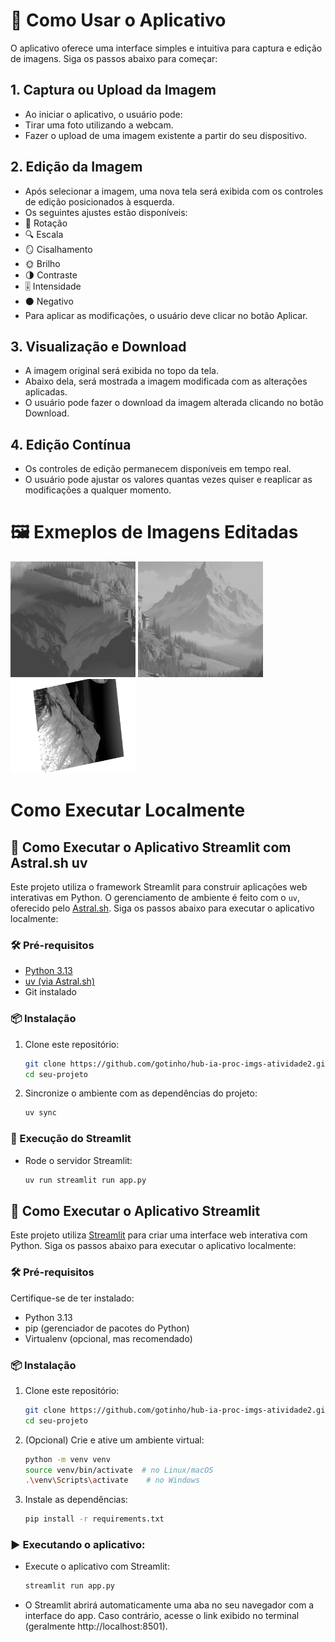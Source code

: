 # 📸 Como Usar o Aplicativo
O aplicativo oferece uma interface simples e intuitiva para captura e edição de imagens. Siga os passos abaixo para começar:
## 1. Captura ou Upload da Imagem
- Ao iniciar o aplicativo, o usuário pode:
- Tirar uma foto utilizando a webcam.
- Fazer o upload de uma imagem existente a partir do seu dispositivo.
## 2. Edição da Imagem
- Após selecionar a imagem, uma nova tela será exibida com os controles de edição posicionados à esquerda.
- Os seguintes ajustes estão disponíveis:
- 🔄 Rotação
- 🔍 Escala
- 🪞 Cisalhamento
- 🌞 Brilho
- 🌗 Contraste
- 🎚️ Intensidade
- ⚫ Negativo
- Para aplicar as modificações, o usuário deve clicar no botão Aplicar.
## 3. Visualização e Download
- A imagem original será exibida no topo da tela.
- Abaixo dela, será mostrada a imagem modificada com as alterações aplicadas.
- O usuário pode fazer o download da imagem alterada clicando no botão Download.
## 4. Edição Contínua
- Os controles de edição permanecem disponíveis em tempo real.
- O usuário pode ajustar os valores quantas vezes quiser e reaplicar as modificações a qualquer momento.

# 🖼️ Exmeplos de Imagens Editadas

<img src="assets/exemplo_1.jpg" alt="drawing" width="200"/>
<img src="assets/exemplo_2.jpg" alt="drawing" width="200"/>
<img src="assets/exemplo_3.jpg" alt="drawing" width="200"/>

# Como Executar Localmente

## 🚀 Como Executar o Aplicativo Streamlit com Astral.sh uv

Este projeto utiliza o framework Streamlit para construir aplicações web interativas em Python. O gerenciamento de ambiente é feito com o `uv`, oferecido pelo [Astral.sh](https://astral.sh). Siga os passos abaixo para executar o aplicativo localmente:

### 🛠️ Pré-requisitos

- [Python 3.13](https://www.python.org/downloads/)
- [uv (via Astral.sh)](https://docs.astral.sh/uv/getting-started/installation/)
- Git instalado

### 📦 Instalação

1. Clone este repositório:
    ```bash
    git clone https://github.com/gotinho/hub-ia-proc-imgs-atividade2.git
    cd seu-projeto
    ```

2. Sincronize o ambiente com as dependências do projeto:
    ```bash
    uv sync
    ```

### 🧪 Execução do Streamlit

- Rode o servidor Streamlit:
    ```bash
    uv run streamlit run app.py
    ```

## 🚀 Como Executar o Aplicativo Streamlit

Este projeto utiliza [Streamlit](https://streamlit.io/) para criar uma interface web interativa com Python. Siga os passos abaixo para executar o aplicativo localmente:

### 🛠️ Pré-requisitos

Certifique-se de ter instalado:

- Python 3.13
- pip (gerenciador de pacotes do Python)
- Virtualenv (opcional, mas recomendado)

### 📦 Instalação

1. Clone este repositório:
    ```bash
    git clone https://github.com/gotinho/hub-ia-proc-imgs-atividade2.git
    cd seu-projeto
    ```

2. (Opcional) Crie e ative um ambiente virtual:
    ```bash
    python -m venv venv
    source venv/bin/activate  # no Linux/macOS
    .\venv\Scripts\activate    # no Windows
    ```

3. Instale as dependências:
    ```bash
    pip install -r requirements.txt
    ```

### ▶️ Executando o aplicativo:
- Execute o aplicativo com Streamlit:
    ```bash
    streamlit run app.py
    ```
- O Streamlit abrirá automaticamente uma aba no seu navegador com a interface do app. Caso contrário, acesse o link exibido no terminal (geralmente http://localhost:8501).
